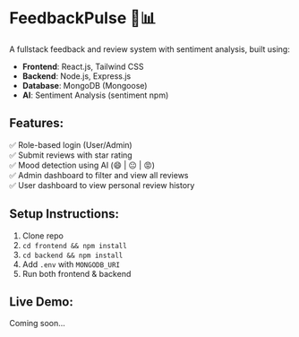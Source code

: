 # FeedbackPulse 🧠📊

A fullstack feedback and review system with sentiment analysis, built using:

- **Frontend**: React.js, Tailwind CSS
- **Backend**: Node.js, Express.js
- **Database**: MongoDB (Mongoose)
- **AI**: Sentiment Analysis (sentiment npm)

## Features:
✅ Role-based login (User/Admin)  
✅ Submit reviews with star rating  
✅ Mood detection using AI (😄 | 😐 | 😡)  
✅ Admin dashboard to filter and view all reviews  
✅ User dashboard to view personal review history  

## Setup Instructions:
1. Clone repo
2. `cd frontend && npm install`  
3. `cd backend && npm install`  
4. Add `.env` with `MONGODB_URI`
5. Run both frontend & backend

## Live Demo:
Coming soon...
